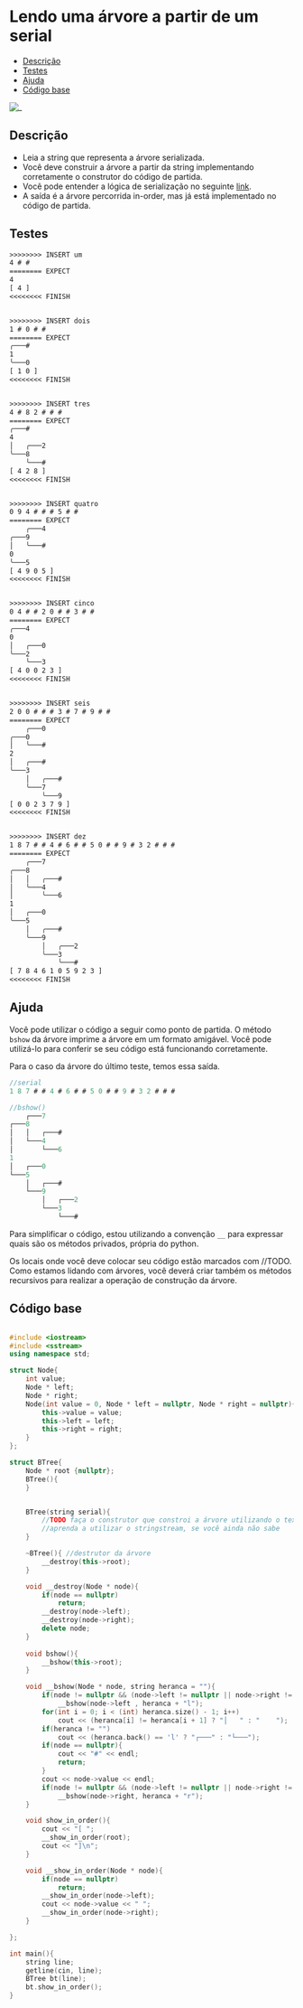# Lendo uma árvore a partir de um serial

<!--TOC_BEGIN-->
- [Descrição](#descrição)
- [Testes](#testes)
- [Ajuda](#ajuda)
- [Código base](#código-base)
<!--TOC_END-->

![_](https://raw.githubusercontent.com/qxcodeed/arcade/master/base/serial/cover.jpg)

## Descrição

- Leia a string que representa a árvore serializada.
- Você deve construir a árvore a partir da string implementando corretamente o construtor do código de partida.
- Você pode entender a lógica de serialização no seguinte [link](https://www.geeksforgeeks.org/serialize-deserialize-binary-tree/).
- A saída é a árvore percorrida in-order, mas já está implementado no código de partida.

## Testes

```txt
>>>>>>>> INSERT um
4 # # 
======== EXPECT
4
[ 4 ]
<<<<<<<< FINISH


>>>>>>>> INSERT dois
1 # 0 # # 
======== EXPECT
╭───#
1
╰───0
[ 1 0 ]
<<<<<<<< FINISH


>>>>>>>> INSERT tres
4 # 8 2 # # # 
======== EXPECT
╭───#
4
│   ╭───2
╰───8
    ╰───#
[ 4 2 8 ]
<<<<<<<< FINISH


>>>>>>>> INSERT quatro
0 9 4 # # # 5 # # 
======== EXPECT
    ╭───4
╭───9
│   ╰───#
0
╰───5
[ 4 9 0 5 ]
<<<<<<<< FINISH


>>>>>>>> INSERT cinco
0 4 # # 2 0 # # 3 # # 
======== EXPECT
╭───4
0
│   ╭───0
╰───2
    ╰───3
[ 4 0 0 2 3 ]
<<<<<<<< FINISH


>>>>>>>> INSERT seis
2 0 0 # # # 3 # 7 # 9 # # 
======== EXPECT
    ╭───0
╭───0
│   ╰───#
2
│   ╭───#
╰───3
    │   ╭───#
    ╰───7
        ╰───9
[ 0 0 2 3 7 9 ]
<<<<<<<< FINISH


>>>>>>>> INSERT dez
1 8 7 # # 4 # 6 # # 5 0 # # 9 # 3 2 # # # 
======== EXPECT
    ╭───7
╭───8
│   │   ╭───#
│   ╰───4
│       ╰───6
1
│   ╭───0
╰───5
    │   ╭───#
    ╰───9
        │   ╭───2
        ╰───3
            ╰───#
[ 7 8 4 6 1 0 5 9 2 3 ]
<<<<<<<< FINISH

```

## Ajuda

Você pode utilizar o código a seguir como ponto de partida. O método `bshow` da árvore imprime a árvore em um formato amigável. Você pode utilizá-lo para conferir se seu código está funcionando corretamente.

Para o caso da árvore do último teste, temos essa saída.

```c
//serial
1 8 7 # # 4 # 6 # # 5 0 # # 9 # 3 2 # # #

//bshow()
    ┌───7
┌───8
│   │   ┌───#
│   └───4
│       └───6
1
│   ┌───0
└───5
    │   ┌───#
    └───9
        │   ┌───2
        └───3
            └───#
```

Para simplificar o código, estou utilizando a convenção `__` para expressar quais são os métodos privados, própria do python.

Os locais onde você deve colocar seu código estão marcados com //TODO. Como estamos lidando com árvores, você deverá criar também os métodos recursivos para realizar a operação de construção da árvore.

## Código base

```cpp

#include <iostream>
#include <sstream>
using namespace std;

struct Node{
    int value;
    Node * left;
    Node * right;
    Node(int value = 0, Node * left = nullptr, Node * right = nullptr){
        this->value = value;
        this->left = left;
        this->right = right;
    }
};

struct BTree{
    Node * root {nullptr};
    BTree(){
    }


    BTree(string serial){
        //TODO faça o construtor que constroi a árvore utilizando o texto
        //aprenda a utilizar o stringstream, se você ainda não sabe
    }

    ~BTree(){ //destrutor da árvore
        __destroy(this->root);
    }

    void __destroy(Node * node){
        if(node == nullptr)
            return;
        __destroy(node->left);
        __destroy(node->right);
        delete node;
    }
    
    void bshow(){
        __bshow(this->root);
    }

    void __bshow(Node * node, string heranca = ""){
        if(node != nullptr && (node->left != nullptr || node->right != nullptr))
            __bshow(node->left , heranca + "l");
        for(int i = 0; i < (int) heranca.size() - 1; i++)
            cout << (heranca[i] != heranca[i + 1] ? "│   " : "    ");
        if(heranca != "")
            cout << (heranca.back() == 'l' ? "┌───" : "└───");
        if(node == nullptr){
            cout << "#" << endl;
            return;
        }
        cout << node->value << endl;
        if(node != nullptr && (node->left != nullptr || node->right != nullptr))
            __bshow(node->right, heranca + "r");
    }

    void show_in_order(){
        cout << "[ ";
        __show_in_order(root);
        cout << "]\n";
    }

    void __show_in_order(Node * node){
        if(node == nullptr)
            return;
        __show_in_order(node->left);
        cout << node->value << " ";
        __show_in_order(node->right);
    }

};

int main(){
    string line;
    getline(cin, line);
    BTree bt(line);
    bt.show_in_order();
}
```